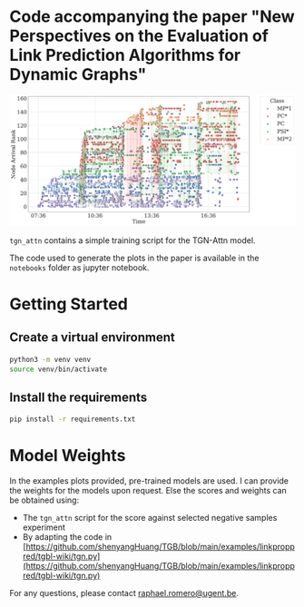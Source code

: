 # Code accompanying the paper "New Perspectives on the Evaluation of Link Prediction Algorithms for Dynamic Graphs"
![Banner](highschool_tnt.png)

`tgn_attn` contains a simple training script for the TGN-Attn model. 

The code used to generate the plots in the paper is available in the `notebooks` folder as jupyter notebook.

# Getting Started

## Create a virtual environment
```bash
python3 -m venv venv
source venv/bin/activate
```

## Install the requirements
```bash
pip install -r requirements.txt
```



# Model Weights
In the examples plots provided, pre-trained models are used. 
I can provide the weights for the models upon request.
Else the scores and weights can be obtained using:
- The `tgn_attn` script for the score against selected negative samples experiment
- By adapting the code in [https://github.com/shenyangHuang/TGB/blob/main/examples/linkproppred/tgbl-wiki/tgn.py](https://github.com/shenyangHuang/TGB/blob/main/examples/linkproppred/tgbl-wiki/tgn.py)

For any questions, please contact raphael.romero@ugent.be.
